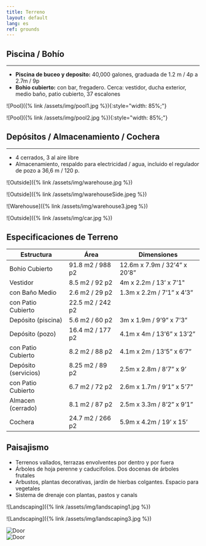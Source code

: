 ```yaml
---
title: Terreno
layout: default
lang: es
ref: grounds
---
```




## Piscina / Bohío
---

<ul>
<li><span><b>Piscina de buceo y deposito:</b> 40,000 galones, graduada de 1.2 m / 4p a 2.7m / 9p </span></li>
<li><span><b>Bohio cubierto:</b> con bar, fregadero. Cerca: vestidor, ducha exterior, medio baño, patio cubierto, 37 escalones</span></li>
</ul>

![Pool]({% link /assets/img/pool1.jpg %}){:style="width: 85%;"}

![Pool]({% link /assets/img/pool2.jpg %}){:style="width: 85%;"}


## Depósitos / Almacenamiento / Cochera
---

<ul>
<li><span>4 cerrados, 3 al aire libre </span></li>
<li><span>Almacenamiento, respaldo para electricidad / agua, incluido el regulador de pozo a 36,6 m / 120 p. </span></li>
</ul>


![Outside]({% link /assets/img/warehouse.jpg %})

![Outside]({% link /assets/img/warehouseSide.jpeg %})

![Warehouse]({% link /assets/img/warehouse3.jpeg %})

![Outside]({% link /assets/img/car.jpg %})

<!-- ## Utilities  

Wells:  In warehouse: 36.6m / 120ft.  Outdoors: capped, depth unknown -->


## Especificaciones de Terreno

| Estructura | Área | Dimensiones |
|-|-|-|
| Bohio Cubierto | 91.8 m2 / 988 p2 | 12.6m x 7.9m / 32’4” x 20’8” |
| Vestidor | 8.5 m2 / 92 p2 | 4m x 2.2m / 13’ x 7’1"  |
| con Baño Medio | 2.6 m2 / 29 p2 | 1.3m x 2.2m / 7’1” x 4’3” |
| con Patio Cubierto | 22.5 m2 /  242 p2 |  |
| Depósito (piscina) | 5.6 m2 / 60 p2 | 3m x 1.9m / 9’9” x 7’3” |
| Depósito (pozo) | 16.4 m2 / 177 p2 | 4.1m x 4m / 13’6” x 13’2” |
| con Patio Cubierto | 8.2 m2 / 88 p2 | 4.1m x 2m / 13’5” x 6’7” |
| Depósito (servicios) | 8.25 m2 / 89 p2 | 2.5m x 2.8m / 8’7” x 9’ |
| con Patio Cubierto | 6.7 m2 / 72 p2 | 2.6m x 1.7m / 9’1” x 5’7” |
| Almacen (cerrado) | 8.1 m2 / 87 p2 | 2.5m x 3.3m / 8’2” x 9’1” |
| Cochera | 24.7 m2 / 266 p2 | 5.9m x 4.2m  / 19’ x 15’ |



## Paisajismo


<ul>
<li><span>Terrenos vallados, terrazas envolventes por dentro y por fuera</span></li>
<li><span>Árboles de hoja perenne y caducifolios. Dos docenas de árboles frutales </span></li>
<li><span>Arbustos, plantas decorativas, jardín de hierbas colgantes. Espacio para vegetales</span></li>
<li><span>Sistema de drenaje con plantas, pastos y canals </span></li>
</ul>


![Landscaping]({% link /assets/img/landscaping1.jpg %})

![Landscaping]({% link /assets/img/landscaping3.jpg %})

<div class="row">

<div class="col-md terrace">
<img src="{% link /assets/img/terrace1.jpg %}" alt="Door" class="mb-3">

</div>
<div class="col-md terrace">
<img src="{% link /assets/img/terrace2.jpg %}" alt="Door">

</div>
</div>
